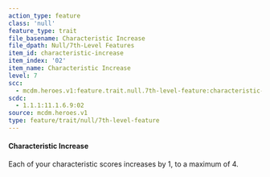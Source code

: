 ```yaml
---
action_type: feature
class: 'null'
feature_type: trait
file_basename: Characteristic Increase
file_dpath: Null/7th-Level Features
item_id: characteristic-increase
item_index: '02'
item_name: Characteristic Increase
level: 7
scc:
  - mcdm.heroes.v1:feature.trait.null.7th-level-feature:characteristic-increase
scdc:
  - 1.1.1:11.1.6.9:02
source: mcdm.heroes.v1
type: feature/trait/null/7th-level-feature
---
```


#### Characteristic Increase

Each of your characteristic scores increases by 1, to a maximum of 4.
